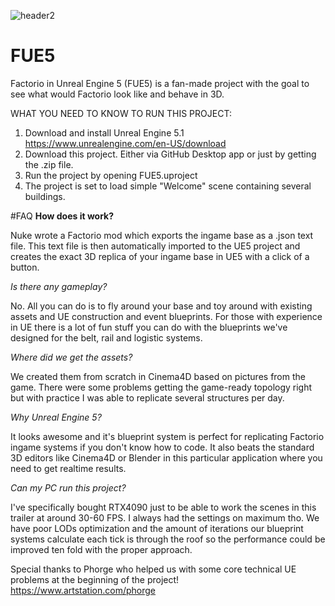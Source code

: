 ![header2](https://user-images.githubusercontent.com/127543827/235319284-d7505107-d0af-4275-a5be-f65301345823.jpg)
# FUE5
Factorio in Unreal Engine 5 (FUE5) is a fan-made project with the goal to see what would Factorio look like and behave in 3D.

WHAT YOU NEED TO KNOW TO RUN THIS PROJECT:

1. Download and install Unreal Engine 5.1 https://www.unrealengine.com/en-US/download
2. Download this project. Either via GitHub Desktop app or just by getting the .zip file.
3. Run the project by opening FUE5.uproject
4. The project is set to load simple "Welcome" scene containing several buildings. 

#FAQ
**How does it work?**

Nuke wrote a Factorio mod which exports the ingame base as a .json text file. This text file is then automatically imported to the UE5 project and creates the exact 3D replica of your ingame base in UE5 with a click of a button.

*Is there any gameplay?*

No. All you can do is to fly around your base and toy around with existing assets and UE construction and event blueprints. For those with experience in UE there is a lot of fun stuff you can do with the blueprints we've designed for the belt, rail and logistic systems.

*Where did we get the assets?*

We created them from scratch in Cinema4D based on pictures from the game. There were some problems getting the game-ready topology right but with practice I was able to replicate several structures per day.

*Why Unreal Engine 5?*

It looks awesome and it's blueprint system is perfect for replicating Factorio ingame systems if you don't know how to code. It also beats the standard 3D editors like Cinema4D or Blender in this particular application where you need to get realtime results.

*Can my PC run this project?*

I've specifically bought RTX4090 just to be able to work the scenes in this trailer at around 30-60 FPS. I always had the settings on maximum tho. We have poor LODs optimization and the amount of iterations our blueprint systems calculate each tick is through the roof so the performance could be improved ten fold with the proper approach.

Special thanks to Phorge who helped us with some core technical UE problems at the beginning of the project! https://www.artstation.com/phorge
